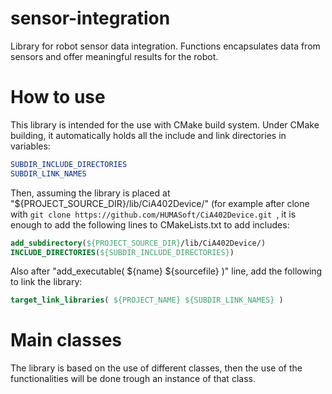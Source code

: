 # sensor-integration
Library for robot sensor data integration. Functions encapsulates data from sensors and offer meaningful results for the robot.

# How to use

This library is intended for the use with CMake build system. Under CMake building, it automatically holds all the include and link directories in variables:

```cmake
SUBDIR_INCLUDE_DIRECTORIES
SUBDIR_LINK_NAMES
```

Then, assuming the library is placed at "${PROJECT_SOURCE_DIR}/lib/CiA402Device/" (for example after clone with ``git clone https://github.com/HUMASoft/CiA402Device.git ``, it is enough to add the following lines to CMakeLists.txt to add includes:

```cmake
add_subdirectory(${PROJECT_SOURCE_DIR}/lib/CiA402Device/)
INCLUDE_DIRECTORIES(${SUBDIR_INCLUDE_DIRECTORIES})
```

Also after "add_executable( ${name} ${sourcefile} )" line, add the following to link the library:

```cmake
target_link_libraries( ${PROJECT_NAME} ${SUBDIR_LINK_NAMES} )
```


# Main classes

The library is based on the use of different classes, then the use of the functionalities will be done trough an instance of that class.
